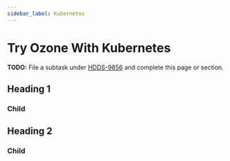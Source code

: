 ```yaml
---
sidebar_label: Kubernetes
---
```


# Try Ozone With Kubernetes

**TODO:** File a subtask under [HDDS-9856](https://issues.apache.org/jira/browse/HDDS-9856) and complete this page or section.

## Heading 1

### Child

## Heading 2

### Child
